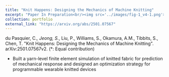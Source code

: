 ```yaml
---
title: "Knit Happens: Designing the Mechanics of Machine Knitting"
excerpt: "Paper In Preparation<br/><img src='../images/fig-1_v4-1.png'>"
collection: portfolio
external_link: "https://arxiv.org/abs/2501.07567" 
---
```


du Pasquier, C.*, Jeong, S.*, Liu, P., Williams, S., Okamura, A.M., Tibbits, S., Chen, T. "Knit Happens: Designing the Mechanics of Machine Knitting". arXiv:2501.07567v2. (*: Equal contribution)

- Built a yarn-level finite element simulation of knitted fabric for prediction of mechanical response and designed an optimization strategy for programmable wearable knitted devices